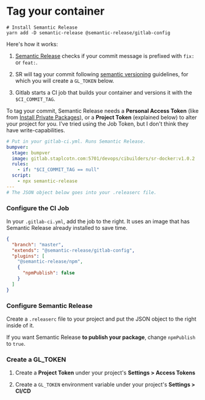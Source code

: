 # Tag your container

```shell
# Install Semantic Release
yarn add -D semantic-release @semantic-release/gitlab-config
```

Here's how it works:

1. [Semantic Release](https://semantic-release.gitbook.io/semantic-release/) checks if your commit message is prefixed with `fix:` or `feat:`.

2. SR will tag your commit following [semantic versioning](https://semver.org/) guidelines, for which you will create a `GL_TOKEN` below.

3. Gitlab starts a CI job that builds your container and versions it with the `$CI_COMMIT_TAG`.

To tag your commit, Semantic Release needs a **Personal Access Token** (like from [Install Private Packages](#install-private-packages)), or a **Project Token** (explained below) to alter your project for you.
I've tried using the Job Token, but I don't think they have write-capabilities.

```yaml
# Put in your gitlab-ci.yml. Runs Semantic Release.
bumpver:
  stage: bumpver
  image: gitlab.staplcotn.com:5701/devops/cibuilders/sr-docker:v1.0.2
  rules:
    - if: "$CI_COMMIT_TAG == null"
  script:
    - npx semantic-release
---
# The JSON object below goes into your .releaserc file.
```

### Configure the CI Job

In your `.gitlab-ci.yml`, add the job to the right. It uses an image that has Semantic Release already installed to save time.

```json
{
  "branch": "master",
  "extends": "@semantic-release/gitlab-config",
  "plugins": [
    "@semantic-release/npm",
    {
      "npmPublish": false
    }
  ]
}
```

### Configure Semantic Release

Create a `.releaserc` file to your project and put the JSON object to the right inside of it.

If you want Semantic Release **to publish your package**, change `npmPublish` to `true`.

### Create a GL_TOKEN

1.  Create a **Project Token** under your project's **Settings > Access Tokens**

2.  Create a `GL_TOKEN` environment variable under your project's **Settings > CI/CD**

<!-- Using Semantic Release **prevents**:

- **Errors when manually tagging commits**
- **Inconsistent versioning leading to broken applications** -->
